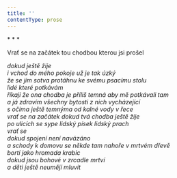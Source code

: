 ```yaml
---
title: ''
contentType: prose
---
```


\* \* \*

Vrať se na začátek tou chodbou kterou jsi prošel

_dokud ještě žije  
i vchod do mého pokoje už je tak úzký  
že se jím sotva protáhnu ke svému psacímu stolu  
lidé které potkávám  
říkají že ona chodba je příliš temná aby mě potkávali tam  
a já zdravím všechny bytosti z nich vycházející  
s očima ještě temnýma od kalné vody v řece  
vrať se na začátek dokud tvá chodba ještě žije  
po ulicích se sype lidský písek lidský prach  
vrať se  
dokud spojení není navázáno  
a schody k domovu se někde tam nahoře v mrtvém dřevě  
bortí jako hromada krabic  
dokud jsou bohové v zrcadle mrtví  
a děti ještě neumějí mluvit_
